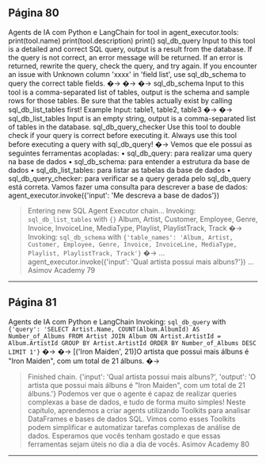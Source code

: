 ## Página 80

Agents de IA com Python e LangChain
for tool in agent_executor.tools:
print(tool.name)
print(tool.description)
print()
sql_db_query
Input to this tool is a detailed and correct SQL query, output is a result from the database.
If the query is not correct, an error message will be returned. If an error is returned,
rewrite the query, check the query, and try again. If you encounter an issue with Unknown
column 'xxxx' in 'field list', use sql_db_schema to query the correct table fields.
�→
�→
�→
sql_db_schema
Input to this tool is a comma-separated list of tables, output is the schema and sample rows
for those tables. Be sure that the tables actually exist by calling sql_db_list_tables
first! Example Input: table1, table2, table3
�→
�→
sql_db_list_tables
Input is an empty string, output is a comma-separated list of tables in the database.
sql_db_query_checker
Use this tool to double check if your query is correct before executing it. Always use this
tool before executing a query with sql_db_query!
�→
Vemos que ele possui as seguintes ferramentas acopladas:
• sql_db_query: para realizar uma query na base de dados
• sql_db_schema: para entender a estrutura da base de dados
• sql_db_list_tables: para listar as tabelas da base de dados
• sql_db_query_checker: para verificar se a query gerada pelo sql_db_query está correta.
Vamos fazer uma consulta para descrever a base de dados:
agent_executor.invoke({'input': 'Me descreva a base de dados'})
> Entering new SQL Agent Executor chain...
Invoking: `sql_db_list_tables` with `{}`
Album, Artist, Customer, Employee, Genre, Invoice, InvoiceLine, MediaType, Playlist,
PlaylistTrack, Track
�→
Invoking: `sql_db_schema` with `{'table_names': 'Album, Artist, Customer, Employee, Genre,
Invoice, InvoiceLine, MediaType, Playlist, PlaylistTrack, Track'}`
�→
...
agent_executor.invoke({'input': 'Qual artista possui mais albuns?'})
...
Asimov Academy
79


---
## Página 81

Agents de IA com Python e LangChain
Invoking: `sql_db_query` with `{'query': 'SELECT Artist.Name, COUNT(Album.AlbumId) AS
Number_of_Albums FROM Artist JOIN Album ON Artist.ArtistId = Album.ArtistId GROUP BY
Artist.ArtistId ORDER BY Number_of_Albums DESC LIMIT 1'}`
�→
�→
[('Iron Maiden', 21)]O artista que possui mais álbuns é "Iron Maiden", com um total de 21
álbuns.
�→
> Finished chain.
{'input': 'Qual artista possui mais albuns?',
'output': 'O artista que possui mais álbuns é "Iron Maiden", com um total de 21 álbuns.'}
Podemos ver que o agente é capaz de realizar queries complexas a base de dados, e tudo de forma
muito simples!
Neste capítulo, aprendemos a criar agents utilizando Toolkits para analisar DataFrames e bases de
dados SQL. Vimos como esses Toolkits podem simplificar e automatizar tarefas complexas de análise
de dados. Esperamos que vocês tenham gostado e que essas ferramentas sejam úteis no dia a dia de
vocês.
Asimov Academy
80


---